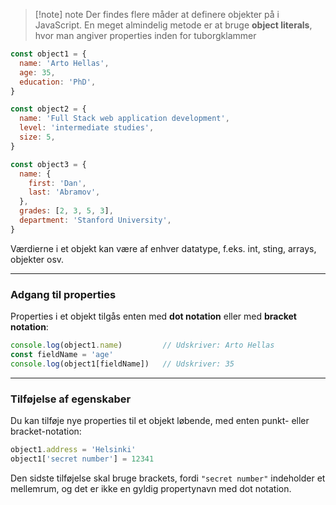 > [!note] note
> Der findes flere måder at definere objekter på i JavaScript. En meget almindelig metode er at bruge **object literals**, hvor man angiver properties inden for tuborgklammer

```js
const object1 = {
  name: 'Arto Hellas',
  age: 35,
  education: 'PhD',
}

const object2 = {
  name: 'Full Stack web application development',
  level: 'intermediate studies',
  size: 5,
}

const object3 = {
  name: {
    first: 'Dan',
    last: 'Abramov',
  },
  grades: [2, 3, 5, 3],
  department: 'Stanford University',
}
```
Værdierne i et objekt kan være af enhver datatype, f.eks. int, sting, arrays, objekter osv.

---

### Adgang til properties
Properties i et objekt tilgås enten med **dot notation** eller med **bracket notation**:
```js
console.log(object1.name)         // Udskriver: Arto Hellas
const fieldName = 'age'
console.log(object1[fieldName])   // Udskriver: 35
```

---

### Tilføjelse af egenskaber
Du kan tilføje nye properties til et objekt løbende, med enten punkt- eller bracket-notation:
```js
object1.address = 'Helsinki'
object1['secret number'] = 12341
```
Den sidste tilføjelse skal bruge brackets, fordi `"secret number"` indeholder et mellemrum, og det er ikke en gyldig propertynavn med dot notation.

